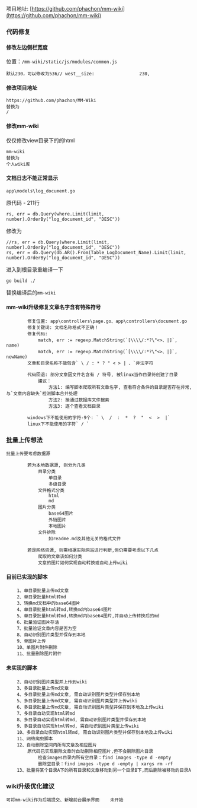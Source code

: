 项目地址: [https://github.com/phachon/mm-wiki](https://github.com/phachon/mm-wiki)

### 代码修复

#### 修改左边侧栏宽度

位置：`/mm-wiki/static/js/modules/common.js`

```
默认230，可以修改为536// west__size:                 230,
```

#### 修改项目地址

```
https://github.com/phachon/MM-Wiki
替换为
/
```

#### 修改mm-wiki

仅仅修改view目录下的的html

```
mm-wiki
替换为
个人wiki库
```

#### 文档日志不能正常显示

`app\models\log_document.go`

原代码 - 211行

```
rs, err = db.Query(where.Limit(limit, number).OrderBy("log_document_id", "DESC"))
```

修改为

```
//rs, err = db.Query(where.Limit(limit, number).OrderBy("log_document_id", "DESC"))
rs, err = db.Query(db.AR().From(Table_LogDocument_Name).Limit(limit, number).OrderBy("log_document_id", "DESC"))
```

进入到根目录重编译一下

```
go build ./
```

替换编译后的`mm-wiki`

#### mm-wiki升级修复文章名字含有特殊符号

```
        修复位置: app\controllers\page.go、app\controllers\document.go
        修复关键词: 文档名称格式不正确！
        修复代码: 
            match, err := regexp.MatchString(`[\\\\/:*?\"<>、|]`, name)
            match, err := regexp.MatchString(`[\\\\/:*?\"<>、|]`, newName)
        文章和目录名称不能包含` \ / : * ? " < > | 、`非法字符
        
        代码回退: 部分文章因文件名含有 / 符号, 被linux当作目录符创建了目录
            建议：
                方法1: 编写脚本爬取所有文章名字, 查看符合条件的目录是否存在异常, 与`文章内容缺失`检测脚本合并处理
                方法2: 接通过数据库文件搜索
                方法3: 逐个查看文档目录
    
        windows下不能使用的字符-9个: ` \  /  :  *  ?  "  <  >  |`
        linux下不能使用的字符` / `
```

### 批量上传想法

    批量上传要考虑数据源

```
        若为本地数据源, 则分为几类
            目录分类
                单目录
                多级目录
            文件格式分类
                html
                md
            图片分类
                base64图片
                外链图片
                本地图片
            文件排除
                如readme.md及其他无关的格式文件
                
        若是网络资源, 则需根据实际网站进行判断,但仍需要考虑以下几点
            爬取的文章该如何分类
            文章的图片如何实现自动转换或自动上传wiki
```

#### 目前已实现的脚本

```
    1、单目录批量上传md文章
    2、单目录批量html转md
    3、转换md文档中的base64图片
    4、单目录批量html转md,转换md内base64图片
    5、单目录批量html转md,转换md内base64图片,并自动上传转换后的md
    6、批量验证图片存活
    7、批量验证文章内容是否为空
    8、自动识别图片类型并保存到本地
    9、单图片上传
    10、单图片附件删除
    11、批量删除图片附件
```

#### 未实现的脚本

```
    2、自动识别图片类型并上传到wiki
    3、多目录批量上传md文章
    4、多目录批量上传md文章, 需自动识别图片类型并保存到本地
    5、多目录批量上传md文章, 需自动识别图片类型并上传wiki
    6、多目录批量上传md文章, 需自动识别图片类型并保存到本地及上传wiki
    7、多目录自动实现html转md
    8、多目录自动实现html转md, 需自动识别图片类型并保存到本地
    9、多目录自动实现html转md, 需自动识别图片类型上传wiki
    10、多目录自动实现html转md, 需自动识别图片类型并保存到本地及上传wiki
    11、网络爬虫脚本
    12、自动删除空间内所有文章及相应图片
        原代码已实现删除文章时自动删除相应图片,但不会删除图片目录
            检查images目录内所有空目录：find images -type d -empty
            删除空目录：find images -type d -empty | xargs rm -rf
    13、批量将某个目录A下的所有目录和文章移动到另一个目录B下,而后删除被移动的目录A
```

### wiki升级优化建议

```
可将mm-wiki作为后端提交、新增前台展示界面    未开始
```

